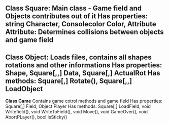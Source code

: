 **Class Square:**
    Main class - Game field and Objects contributes out of it
    Has properties: string Character, Consolecolor Color, Attribute
        Attribute: Determines collisions between objects and game field
------------------------------------------------------------------------------
**Class Object:**
    Loads files, contains all shapes rotations and other informations
    Has properties: Shape, Square[,,] Data, Square[,] ActualRot
    Has methods: Square[,] Rotate(), Square[,,] LoadObject
------------------------------------------------------------------------------
**Class Game**
    Contains game cotrol methods and game field
    Has properties: Square[,] Field, Object Player
    Has methods: Square[,] LoadField, void Writefield(), void WriteToField(), void Move(), void GameOver(), void AbortPLayer(), bool IsSticky()